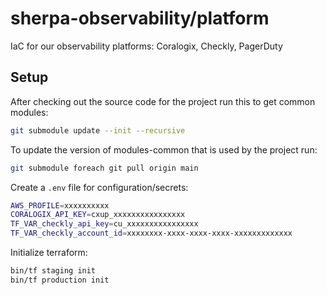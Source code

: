 # sherpa-observability/platform

IaC for our observability platforms: Coralogix, Checkly, PagerDuty

## Setup
After checking out the source code for the project run this to get common modules:
```bash
git submodule update --init --recursive
```

To update the version of modules-common that is used by the project run:
```bash
git submodule foreach git pull origin main
```

Create a `.env` file for configuration/secrets:
```bash
AWS_PROFILE=xxxxxxxxxx
CORALOGIX_API_KEY=cxup_xxxxxxxxxxxxxxxx
TF_VAR_checkly_api_key=cu_xxxxxxxxxxxxxxxx
TF_VAR_checkly_account_id=xxxxxxxx-xxxx-xxxx-xxxx-xxxxxxxxxxxxx
```

Initialize terraform:
```bash
bin/tf staging init
bin/tf production init
```
